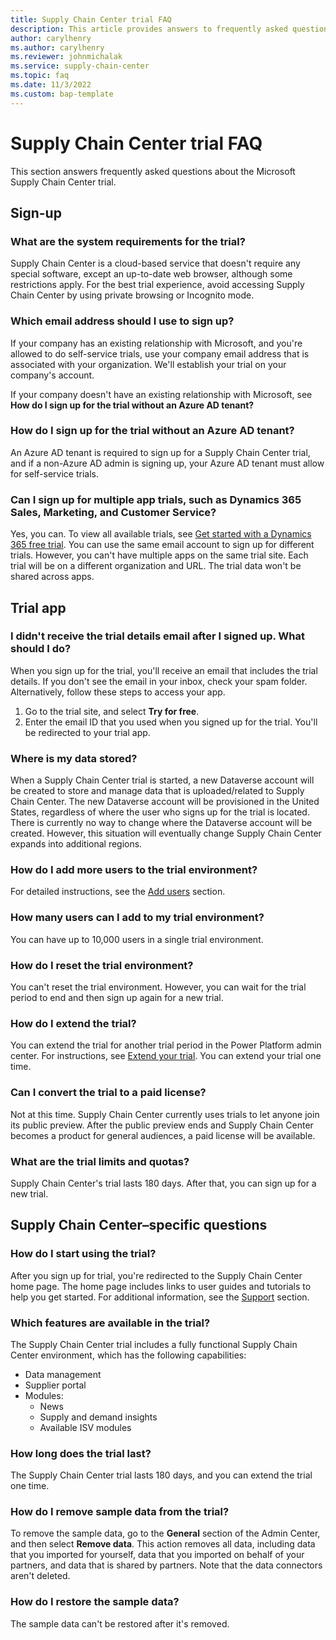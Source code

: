 ```yaml
---
title: Supply Chain Center trial FAQ
description: This article provides answers to frequently asked questions about Microsoft Supply Chain Center's trial.
author: carylhenry
ms.author: carylhenry
ms.reviewer: johnmichalak
ms.service: supply-chain-center
ms.topic: faq
ms.date: 11/3/2022
ms.custom: bap-template
---
```


# Supply Chain Center trial FAQ

This section answers frequently asked questions about the Microsoft Supply Chain Center trial.

## Sign-up

### What are the system requirements for the trial?

Supply Chain Center is a cloud-based service that doesn't require any special software, except an up-to-date web browser, although some restrictions apply. For the best trial experience, avoid accessing Supply Chain Center by using private browsing or Incognito mode.

### Which email address should I use to sign up?

If your company has an existing relationship with Microsoft, and you're allowed to do self-service trials, use your company email address that is associated with your organization. We'll establish your trial on your company's account.

If your company doesn't have an existing relationship with Microsoft, see **How do I sign up for the trial without an Azure AD tenant?**

### How do I sign up for the trial without an Azure AD tenant?

An Azure AD tenant is required to sign up for a Supply Chain Center trial, and if a non-Azure AD admin is signing up, your Azure AD tenant must allow for self-service trials.

### Can I sign up for multiple app trials, such as Dynamics 365 Sales, Marketing, and Customer Service?

Yes, you can. To view all available trials, see [Get started with a Dynamics 365 free trial](https://dynamics.microsoft.com/dynamics-365-free-trial/). You can use the same email account to sign up for different trials. However, you can't have multiple apps on the same trial site. Each trial will be on a different organization and URL. The trial data won't be shared across apps.

## Trial app

### I didn't receive the trial details email after I signed up. What should I do?

When you sign up for the trial, you'll receive an email that includes the trial details. If you don't see the email in your inbox, check your spam folder. Alternatively, follow these steps to access your app.

1. Go to the trial site, and select **Try for free**.
1. Enter the email ID that you used when you signed up for the trial. You'll be redirected to your trial app.

### Where is my data stored?

When a Supply Chain Center trial is started, a new Dataverse account will be created to store and manage data that is uploaded/related to Supply Chain Center. The new Dataverse account will be provisioned in the United States, regardless of where the user who signs up for the trial is located. There is currently no way to change where the Dataverse account will be created. However, this situation will eventually change Supply Chain Center expands into additional regions.

### How do I add more users to the trial environment?

For detailed instructions, see the [Add users](/administer/add-users.md) section.

### How many users can I add to my trial environment?

You can have up to 10,000 users in a single trial environment.

### How do I reset the trial environment?

You can't reset the trial environment. However, you can wait for the trial period to end and then sign up again for a new trial.

### How do I extend the trial?

You can extend the trial for another trial period in the Power Platform admin center. For instructions, see [Extend your trial](/power-platform/admin/trial-environments#extend-a-trial-standard-environment). You can extend your trial one time.

### Can I convert the trial to a paid license?

Not at this time. Supply Chain Center currently uses trials to let anyone join its public preview. After the public preview ends and Supply Chain Center becomes a product for general audiences, a paid license will be available.

### What are the trial limits and quotas?

Supply Chain Center's trial lasts 180 days. After that, you can sign up for a new trial.

## Supply Chain Center–specific questions

### How do I start using the trial?

After you sign up for trial, you're redirected to the Supply Chain Center home page. The home page includes links to user guides and tutorials to help you get started. For additional information, see the [Support](/get-started/preview-support.md) section.

### Which features are available in the trial?

The Supply Chain Center trial includes a fully functional Supply Chain Center environment, which has the following capabilities:

- Data management
- Supplier portal
- Modules:
  - News
  - Supply and demand insights
  - Available ISV modules

### How long does the trial last?

The Supply Chain Center trial lasts 180 days, and you can extend the trial one time.

### How do I remove sample data from the trial?

To remove the sample data, go to the **General** section of the Admin Center, and then select **Remove data**. This action removes all data, including data that you imported for yourself, data that you imported on behalf of your partners, and data that is shared by partners. Note that the data connectors aren't deleted.

### How do I restore the sample data?

The sample data can't be restored after it's removed.
